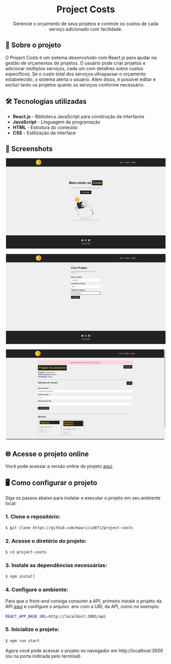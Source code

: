<div align="center"> <h1>Project Costs</h1> </div>

<p align="center">Gerencie o orçamento de seus projetos e controle os custos de cada serviço adicionado com facilidade.</p>

## 📝 Sobre o projeto

O Project Costs é um sistema desenvolvido com React.js para ajudar na gestão de orçamentos de projetos. O usuário pode criar projetos e adicionar múltiplos serviços, cada um com detalhes sobre custos específicos. Se o custo total dos serviços ultrapassar o orçamento estabelecido, o sistema alerta o usuário. Além disso, é possível editar e excluir tanto os projetos quanto os serviços conforme necessário.

## 🛠 Tecnologias utilizadas
 
-   **React.js** - Biblioteca JavaScript para construção de interfaces
-   **JavaScript** - Linguagem de programação
-   **HTML** - Estrutura do conteúdo
-   **CSS** - Estilização da interface

## 📸 Screenshots

<p align="center">
  <img src="./src/img/readme-img/img-1.png" alt="Preview-Screens-1" width="500" >
</p>

<p align="center">
  <img src="./src/img/readme-img/img-2.png" alt="Preview-Screens-2" width="500" >
</p>

<p align="center">
  <img src="./src/img/readme-img/img-4.png" alt="Preview-Screens-4" width="500" >
</p>

## 🌐 Acesse o projeto online
Você pode acessar a versão online do projeto [aqui](https://project-costs.netlify.app).

## 🖥️ Como configurar o projeto

Siga os passos abaixo para instalar e executar o projeto em seu ambiente local:

### 1. Clone o repositório:

```bash
$ git clone https://github.com/mauricio071/project-costs
```

### 2. Acesse o diretório do projeto:

```bash
$ cd project-costs
```

### 3. Instale as dependências necessárias:

```bash
$ npm install
```

### 4. Configure o ambiente:
Para que o front-end consiga consumir a API, primeiro instale o projeto da API [aqui](https://github.com/mauricio071/project-costs-api) e configure o arquivo .env com a URL da API, como no exemplo:

```bash
REACT_APP_BASE_URL=http://localhost:3001/api
```

### 5. Inicialize o projeto:

```bash 
$ npm run start
```
Agora você pode acessar o projeto no navegador em http://localhost:3000 (ou na porta indicada pelo terminal).
